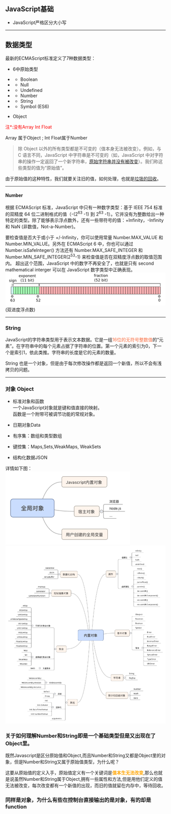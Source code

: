 ## JavaScript基础
- JavaScript严格区分大小写

---
## 数据类型
最新的ECMAScript标准定义了7种数据类型：
- 6中原始类型
- - Boolean
- - Null
- - Undefined
- - Number
- - String
- - Symbol (ES6)

- Object
<p style="color:red">注*:没有Array Int Float <p>
Array 属于Object ; Int Float属于Number

> 除 Object 以外的所有类型都是不可变的（值本身无法被改变）。例如，与 C 语言不同，JavaScript 中字符串是不可变的（如，JavaScript 中对字符串的操作一定返回了一个新字符串，[原始字符串并没有被改变](垃圾回收.md)）。我们称这些类型的值为“原始值”。

由于原始值的这种特性，我们就要关注旧的值，如何处理，也就是[垃圾的回收](垃圾回收.md)。
 
---

#### Number
根据 ECMAScript 标准，JavaScript 中只有一种数字类型：基于 IEEE 754 标准的双精度 64 位二进制格式的值（-(2<sup>63</sup> -1) 到 2<sup>63</sup> -1）。它并没有为整数给出一种特定的类型。除了能够表示浮点数外，还有一些带符号的值：+Infinity，-Infinity 和 NaN (非数值，Not-a-Number)。

要检查值是否大于或小于 +/-Infinity，你可以使用常量 Number.MAX_VALUE 和 Number.MIN_VALUE。另外在 ECMAScript 6 中，你也可以通过 Number.isSafeInteger() 方法还有 Number.MAX_SAFE_INTEGER 和 Number.MIN_SAFE_INTEGER(2<sup>53</sup>-1) 来检查值是否在双精度浮点数的取值范围内。 超出这个范围，JavaScript 中的数字不再安全了，也就是只有 second mathematical interger 可以在 JavaScript 数字类型中正确表现。
![](./image/basic/safeInteger.png)
(双进度浮点数)

---

### String

JavaScript的字符串类型用于表示文本数据。它是一组<span style="color:#f96d40;">16位的无符号整数值</span>的“元素”。在字符串中的每个元素占据了字符串的位置。第一个元素的索引为0，下一个是索引1，依此类推。字符串的长度是它的元素的数量。

String 也是一个对象，但是由于每次修改操作都是返回一个新值，所以不会有浅拷贝的问题。

----

### 对象 Object
- 标准对象和函数  
    一个JavaScript对象就是键和值直接的映射。  
    函数是一个附带可被调节功能的常规对象。 

- 日期对象Data

- 有序集：数组和类型数组

- 键控集：Maps,Sets,WeakMaps, WeakSets

- 结构化数据JSON

详情如下图：  
![](./image/basic/global.png)
![](./image/basic/global-objects.png)


### 关于如何理解Number和String即是一个基础类型但是又出现在了Object里。

既然Javascript是区分原始值和Object,而且Number和String又都是Object里的对象，但是Number和String又属于原始值类型，为什么呢？

这要从原始值的定义入手，原始值定义有一个关键词是<span style="color:orange;font-weight:bold;">值本生无法改变</span>,那么也就是说虽然Number和String属于Object,拥有一些属性和方法,但是用他们定义的值无法被改变，每次改变都有一个新值的出现，而旧的值就留在内存中，等待回收。


### 同样是对象，为什么有些在控制台直接输出的是对象，有的却是function



